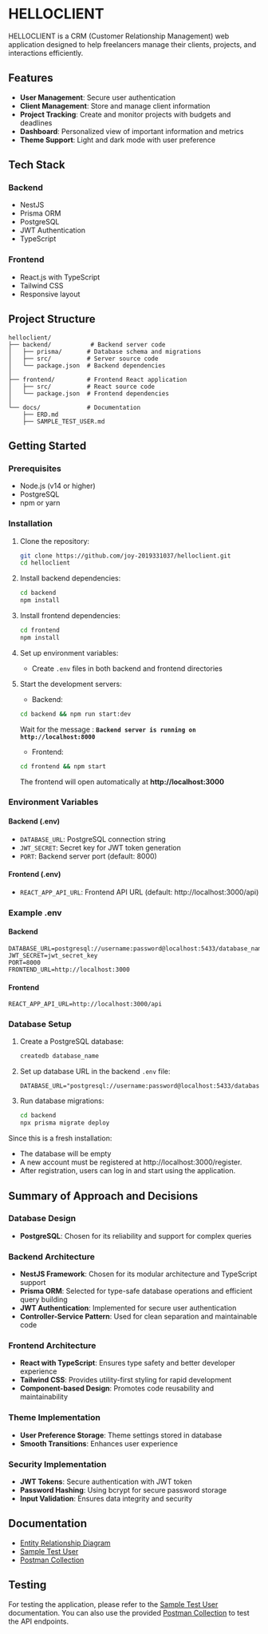 # HELLOCLIENT

HELLOCLIENT is a CRM (Customer Relationship Management) web application designed to help freelancers manage their clients, projects, and interactions efficiently.

## Features

- **User Management**: Secure user authentication
- **Client Management**: Store and manage client information
- **Project Tracking**: Create and monitor projects with budgets and deadlines
- **Dashboard**: Personalized view of important information and metrics
- **Theme Support**: Light and dark mode with user preference

## Tech Stack

### Backend
- NestJS 
- Prisma ORM
- PostgreSQL
- JWT Authentication
- TypeScript

### Frontend
- React.js with TypeScript
- Tailwind CSS
- Responsive layout


## Project Structure

```
helloclient/
├── backend/           # Backend server code
│   ├── prisma/       # Database schema and migrations
│   ├── src/          # Server source code
│   └── package.json  # Backend dependencies
│
├── frontend/         # Frontend React application
│   ├── src/          # React source code
│   └── package.json  # Frontend dependencies
│
└── docs/             # Documentation
    ├── ERD.md
    ├── SAMPLE_TEST_USER.md
```

## Getting Started

### Prerequisites

- Node.js (v14 or higher)
- PostgreSQL
- npm or yarn

### Installation

1. Clone the repository:
   ```bash
   git clone https://github.com/joy-2019331037/helloclient.git
   cd helloclient
   ```

2. Install backend dependencies:
   ```bash
   cd backend
   npm install
   ```

3. Install frontend dependencies:
   ```bash
   cd frontend
   npm install
   ```

4. Set up environment variables:
   - Create `.env` files in both backend and frontend directories

5. Start the development servers:
   - Backend: 
   ```bash
   cd backend && npm run start:dev
   ```
   Wait for the message : **`Backend server is running on http://localhost:8000`**
   - Frontend: 
   ```bash
   cd frontend && npm start
   ```
   The frontend will open automatically at **http://localhost:3000**

### Environment Variables

#### Backend (.env)
- `DATABASE_URL`: PostgreSQL connection string
- `JWT_SECRET`: Secret key for JWT token generation
- `PORT`: Backend server port (default: 8000)

#### Frontend (.env)
- `REACT_APP_API_URL`: Frontend API URL (default: http://localhost:3000/api)


### Example .env
#### Backend

```dotenv
DATABASE_URL=postgresql://username:password@localhost:5433/database_name
JWT_SECRET=jwt_secret_key
PORT=8000
FRONTEND_URL=http://localhost:3000
```

#### Frontend 
```dotenv
REACT_APP_API_URL=http://localhost:3000/api
```


### Database Setup

1. Create a PostgreSQL database:
   ```bash
   createdb database_name
   ```

2. Set up database URL in the backend `.env` file:
   ```
   DATABASE_URL="postgresql://username:password@localhost:5433/database_name"
   ```

3. Run database migrations:
   ```bash
   cd backend
   npx prisma migrate deploy
   ```

Since this is a fresh installation:

   - The database will be empty
   - A new account must be registered at http://localhost:3000/register.
   - After registration, users can log in and start using the application.

## Summary of Approach and Decisions

### Database Design
- **PostgreSQL**: Chosen for its reliability and support for complex queries

### Backend Architecture
- **NestJS Framework**: Chosen for its modular architecture and TypeScript support
- **Prisma ORM**: Selected for type-safe database operations and efficient query building
- **JWT Authentication**: Implemented for secure user authentication
- **Controller-Service Pattern**: Used for clean separation and maintainable code

### Frontend Architecture
- **React with TypeScript**: Ensures type safety and better developer experience
- **Tailwind CSS**: Provides utility-first styling for rapid development
- **Component-based Design**: Promotes code reusability and maintainability

### Theme Implementation
- **User Preference Storage**: Theme settings stored in database
- **Smooth Transitions**: Enhances user experience

### Security Implementation
- **JWT Tokens**: Secure authentication with JWT token
- **Password Hashing**: Using bcrypt for secure password storage
- **Input Validation**: Ensures data integrity and security




## Documentation

- [Entity Relationship Diagram](docs/ERD.md)
- [Sample Test User](docs/SAMPLE_TEST_USER.md)
- [Postman Collection](https://www.postman.com/sourav-joy/workspace/api-workspace-for-joy/collection/28240594-bd9ba811-6d3d-4bbf-ab52-ac39c2c4ca31?action=share&creator=28240594)



## Testing

For testing the application, please refer to the [Sample Test User](docs/SAMPLE_TEST_USER.md) documentation. You can also use the provided [Postman Collection](https://www.postman.com/sourav-joy/workspace/api-workspace-for-joy/collection/28240594-bd9ba811-6d3d-4bbf-ab52-ac39c2c4ca31?action=share&creator=28240594) to test the API endpoints.

